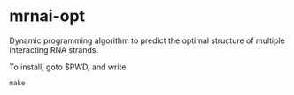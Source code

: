 # mrnai-opt
Dynamic programming algorithm to predict the optimal structure of multiple interacting RNA strands.

To install, goto $PWD, and write

```
make
```
